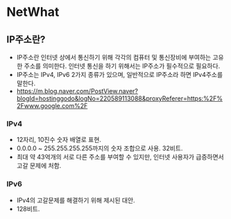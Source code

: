 # NetWhat
## IP주소란?
*  IP주소란 인터넷 상에서 통신하기 위해 각각의 컴퓨터 및 통신장비에 부여하는 고유한 주소를 의미한다. 인터넷 통신을 하기 위해서는 IP주소가 필수적으로 필요하다.
*  IP주소는 IPv4, IPv6 2가지 종류가 있으며, 일반적으로 IP주소라 하면 IPv4주소를 말한다.
* https://m.blog.naver.com/PostView.naver?blogId=hostinggodo&logNo=220589113088&proxyReferer=https:%2F%2Fwww.google.com%2F
### IPv4
* 12자리, 10진수 숫자 배열로 표현.
* 0.0.0.0 ~ 255.255.255.255까지의 숫자 조합으로 사용. 32비트.
* 최대 약 43억개의 서로 다른 주소를 부여할 수 있지만, 인터넷 사용자가 급증하면서 고갈 문제에 처함.

### IPv6
* IPv4의 고갈문제를 해결하기 위해 제시된 대안.
* 128비트.
